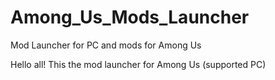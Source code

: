 # Among_Us_Mods_Launcher
Mod Launcher for PC and mods for Among Us

Hello all! This the mod launcher for Among Us (supported PC)
